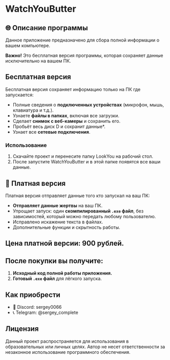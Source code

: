 # WatchYouButter
## 🌐 Описание программы

Данное приложение предназначено для сбора полной информации о вашем компьютере. 

**Важно!** Это бесплатная версия программы, которая сохраняет данные исключительно на вашем ПК. 

## Бесплатная версия

Бесплатная версия сохраняет информацию только на ПК где запускается:

- Полные сведения о **подключенных устройствах** (микрофон, мышь, клавиатура и т.д.).
- Узнаете **файлы в папках**, включая все загрузки.
- Сделает **снимок с веб-камеры** и сохранить его.
- Пробьёт весь диск D и сохранит данные*.
- Узнает все **сетевые подключения**.

### Использование

1. Скачайте проект и перенесите папку LookYou на рабочий стол.
2. После запустите WatchYouButter и в этой папке появятся все ваши данные.

## 💎 Платная версия

Платная версия отправляет данные того кто запускал на ваш ПК:

- **Отправляет данные жертвы** на ваш ПК.
- Упрощает запуск: один **скомпилированный `.exe` файл**, без зависимостей, который можно передать любому пользователю.
- Исправлено искажение текста в файлах.
- Дополнительные функции и скрытность работы.


## Цена платной версии: 900 рублей.

## После покупки вы получите:

1. **Исходный код полной работы приложения.**
2. **Готовый `.exe` файл** для лёгкого запуска.

## Как приобрести

- 📧 Discord: sergey0066
- 📞 Telegram: @sergey_complete

## Лицензия

Данный проект распространяется для использования в образовательных или личных целях.
Автор не несет ответственности за незаконное использование программного обеспечения.
